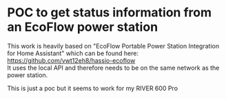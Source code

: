 # POC to get status information from an EcoFlow power station

This work is heavily based on "EcoFlow Portable Power Station Integration for Home Assistant" which can be found here: https://github.com/vwt12eh8/hassio-ecoflow  
It uses the local API and therefore needs to be on the same network as the power station.

This is just a poc but it seems to work for my RIVER 600 Pro
